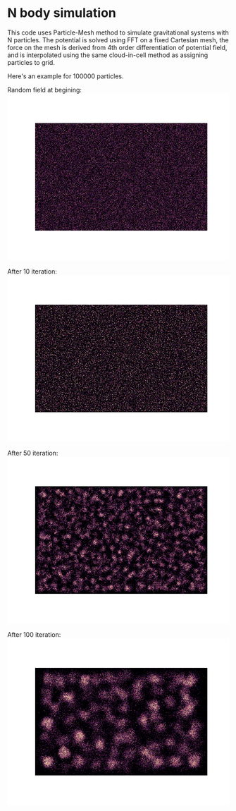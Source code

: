 # N body simulation

This code uses Particle-Mesh method to simulate gravitational systems with N particles. The potential is solved using FFT on a fixed Cartesian mesh, the force on the mesh is derived from 4th order differentiation of potential field, and is interpolated using the same cloud-in-cell method as assigning particles to grid.

Here's an example for 100000 particles.

Random field at begining: 
![Alt text](0.png)

After 10 iteration:
![Alt text](10.png)

After 50 iteration:
![Alt text](50.png)

After 100 iteration:
![Alt text](99.png)
